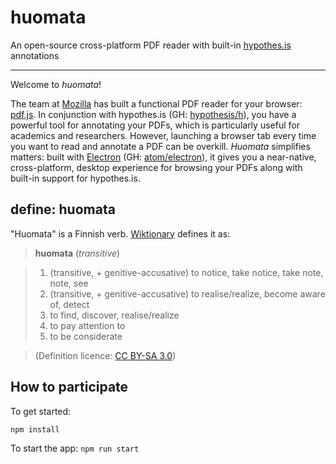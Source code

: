 # huomata

An open-source cross-platform PDF reader with built-in [hypothes.is](https://hypothes.is) annotations

---

Welcome to *huomata*!

The team at [Mozilla](https://github.com/mozilla/) has built a functional PDF reader for your browser: [pdf.js](https://github.com/mozilla/pdf.js).
In conjunction with hypothes.is (GH: [hypothesis/h](https://github.com/hypothesis/h)), you have a powerful tool for annotating your PDFs, which is particularly useful for academics and researchers.
However, launching a browser tab every time you want to read and annotate a PDF can be overkill.
*Huomata* simplifies matters: built with [Electron](http://electron.atom.io/) (GH: [atom/electron](https://github.com/atom/electron)), it gives you a near-native, cross-platform, desktop experience for browsing your PDFs along with built-in support for hypothes.is.

## define: huomata

"Huomata" is a Finnish verb.
[Wiktionary](https://en.wiktionary.org/wiki/huomata) defines it as:


> **huomata** (*transitive*)

> 1. (transitive, + genitive-accusative) to notice, take notice, take note, note, see
> 2. (transitive, + genitive-accusative) to realise/realize, become aware of, detect
> 3. to find, discover, realise/realize
> 4. to pay attention to
> 5. to be considerate

> (Definition licence: [CC BY-SA 3.0](https://creativecommons.org/licenses/by-sa/3.0/))

## How to participate

To get started:
```
npm install
```

To start the app: `npm run start`
